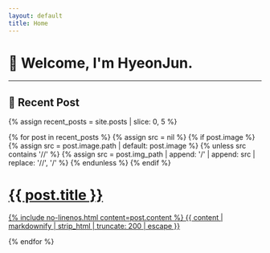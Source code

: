 ```yaml
---
layout: default
title: Home
---
```


# 👋 Welcome, I'm HyeonJun.

---

## 📝 Recent Post

{% assign recent_posts = site.posts | slice: 0, 5 %}
<div class="mb-4" id="recent-posts">
  {% for post in recent_posts %}
  {% assign src = nil %}
  {% if post.image %}
    {% assign src = post.image.path | default: post.image %}
    {% unless src contains '//' %}
      {% assign src = post.img_path | append: '/' | append: src | replace: '//', '/' %}
    {% endunless %}
  {% endif %}
  <a href="{{ post.url | relative_url }}" class="card-wrapper d-block mb-3">
    <div class="card post-preview"{% if src %} style="--bg-url: url('{{ src }}')"{% endif %}>
      <div class="card-body d-flex flex-column">
        <h1 class="card-title my-2 mt-md-0">{{ post.title }}</h1>
        <div class="card-text post-content mt-0 mb-2">
          <p>
            {% include no-linenos.html content=post.content %}
            {{ content | markdownify | strip_html | truncate: 200 | escape }}
          </p>
        </div>
      </div>
    </div>
  </a>
  {% endfor %}
</div>
